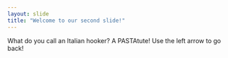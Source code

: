 ```yaml
---
layout: slide
title: "Welcome to our second slide!"
---
```

What do you call an Italian hooker? A PASTAtute!
Use the left arrow to go back!